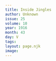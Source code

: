 ```yaml
---
title: Inside Jingles
author: Unknown
issue: 25
volume: 10
year: 1916
month: 43
day: V
tags:
layout: page.njk
image:
---
```






